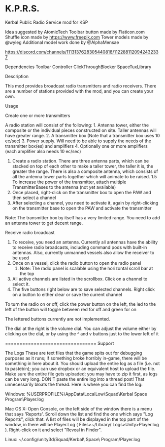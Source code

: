 # K.P.R.S.
Kerbal Public Radio Service mod for KSP

Idea suggested by AtomicTech
Toolbar button made by Flaticon.com
Shuffle icon made by https://www.freepik.com
Tower models made by @wyleg
Additional model work done by @AlphaMensae


https://discord.com/channels/1113137628305440818/1122881120942432337

Dependencies
	Toolbar Controller
	ClickThroughBlocker
	SpaceTuxLibrary

Description

This mod provides broadcast radio transmitters and radio receivers.  There are a number of stations provided with the mod, and you can create your own.

Usage

Create one or more transmitters

A radio station will consist of the following:
	1. Antenna tower, either the composite or the individual pieces constructed on site.  Taller antennas will have greater range.
	2. A transmitter box (Note that a transmitter box uses 10 ec/sec)
	3. Power supply.  Will need to be able to supply the needs of the transmitter box(es) and amplifiers
	4. Optionally one or more amplifiers (each amplifier also needs 10 ec/sec)

1.	Create a radio station.  There are three antenna parts, which can be stacked on top of each
	other to make a taller tower, the taller it is, the greater the range.  There is also a composite
	antenna, which consists of all the antenna tower parts together which will animate to be raised.
1.5 To increase the power of the transmitter, attach multiple TransmitterBases to the antenna (not yet available)
2.	Once placed, right-click on the transmitter box to open the PAW and then select a channel
3.  After selecting a channel, you need to activate it, again by right-clicking on the transmitter base to open the PAW and activate the transmitter

Note:  The transmitter box by itself has a very limited range.  You need to add an antenna tower to get decent range.

Receive radio broadcast

1.  To receive, you need an antenna.  Currently all antennas have the ability to receive radio broadcasts, including command pods with built-in antennas.  Also, currently unmanned vessels also allow the receiver to be used
2.  Once on a vessel, click the radio button to open the radio panel
	1. Note:  The radio panel is scalable using the horizontal scroll bar at the top
3.  All active channels are listed in the scrollbox.  Click on a channel to select it.
4.  The five buttons right below are to save selected channels.  Right click on a button to either clear or save the current channel

To turn the radio on or off, click the power button on the left, the led to the left of the button will toggle between red for off and green for on

The lettered buttons currently are not implemented.  


The dial at the right is the volume dial.  You can adjust the volume either by clicking on the dial, or by using the ^ and v buttons just to the lower left of it

================================
Support

The Logs
These are text files that the game spits out for debugging purposes as it runs; if something broke horribly in-game, there will be something in here about it. You should upload the entire log as a file (i.e. not to pastebin); you can use dropbox or an equivalent host to upload the file. Make sure the entire file gets uploaded; you may have to zip it first, as logs can be very long.  DON'T paste the entire log into a thread post! That unnecessarily bloats the thread. Here is where you can find the log:
 
Windows:	%USERPROFILE%\AppData\LocalLow\Squad\Kerbal Space Program\Player.log
 
Mac OS X:	Open Console, on the left side of the window there is a menu that says 'Reports'. Scroll down the list and find the one which says 
			"Log Reports", click that.  A list of files will be displayed in the top part of the window, in there will be 
			Player.Log ( Files>~/Library/	Logs>Unity>Player.log ).  Right-click on it and select "Reveal in Finder".
 
Linux:		~/.config/unity3d/Squad/Kerbal\ Space\ Program/Player.log
 
